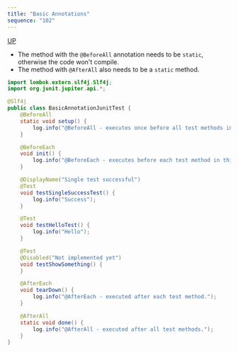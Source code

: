 ```yaml
---
title: "Basic Annotations"
sequence: "102"
---
```


[UP](/junit.html)


- The method with the `@BeforeAll` annotation needs to be `static`, otherwise the code won't compile.
- The method with `@AfterAll` also needs to be a `static` method.

```java
import lombok.extern.slf4j.Slf4j;
import org.junit.jupiter.api.*;

@Slf4j
public class BasicAnnotationJunitTest {
    @BeforeAll
    static void setup() {
        log.info("@BeforeAll - executes once before all test methods in this class");
    }

    @BeforeEach
    void init() {
        log.info("@BeforeEach - executes before each test method in this class");
    }

    @DisplayName("Single test successful")
    @Test
    void testSingleSuccessTest() {
        log.info("Success");
    }

    @Test
    void testHelloTest() {
        log.info("Hello");
    }

    @Test
    @Disabled("Not implemented yet")
    void testShowSomething() {
    }

    @AfterEach
    void tearDown() {
        log.info("@AfterEach - executed after each test method.");
    }

    @AfterAll
    static void done() {
        log.info("@AfterAll - executed after all test methods.");
    }
}
```
